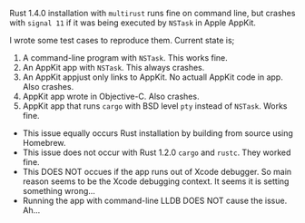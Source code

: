 
Rust 1.4.0 installation with `multirust` runs fine on command line,
but crashes with `signal 11` if it was being executed by `NSTask` in Apple AppKit.

I wrote some test cases to reproduce them.
Current state is;

1. A command-line program with `NSTask`. This works fine.
2. An AppKit app with `NSTask`. This always crashes.
3. An AppKit appjust only links to AppKit. No actuall AppKit code in app.
   Also crashes.
4. AppKit app wrote in Objective-C. Also crashes.
5. AppKit app that runs `cargo` with BSD level `pty` instead of `NSTask`. Works fine.


- This issue equally occurs Rust installation by building from 
  source using Homebrew.
- This issue does not occur with Rust 1.2.0 `cargo` and `rustc`. They worked fine.
- This DOES NOT occues if the app runs out of Xcode debugger. 
  So main reason seems to be the Xcode debugging context. It seems it 
  is setting something wrong...
- Running the app with command-line LLDB DOES NOT cause the issue. Ah...

